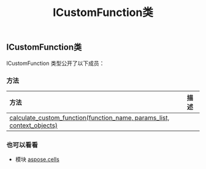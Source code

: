 ﻿---
title: ICustomFunction类
second_title: Aspose.Cells for Python via .NET API 参考资料
description:
type: docs
weight: 820
url: /zh/python-net/aspose.cells/icustomfunction/
is_root: false
---
##  ICustomFunction类


ICustomFunction 类型公开了以下成员：

### 方法
|方法|描述|
| :- | :- |
| [calculate_custom_function(function_name, params_list, context_objects)](/cells/zh/python-net/aspose.cells/icustomfunction/calculate_custom_function/#str-list-list) |  |



### 也可以看看
* 模块 [aspose.cells](..)

